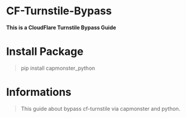 # CF-Turnstile-Bypass
**This is a CloudFlare Turnstile Bypass Guide**

# Install Package
> pip install capmonster_python

# Informations
> This guide about bypass cf-turnstile via capmonster and python.
